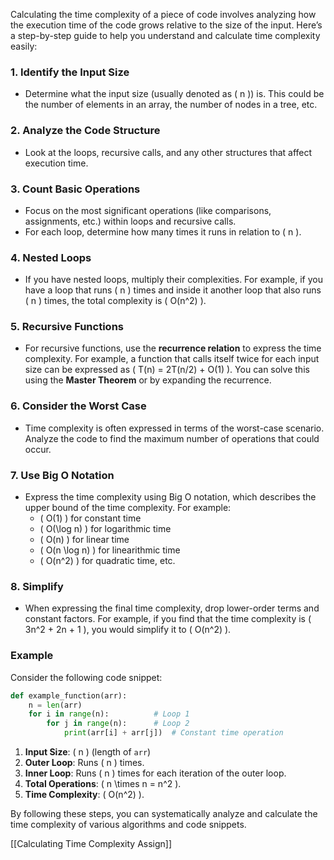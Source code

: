 Calculating the time complexity of a piece of code involves analyzing how the execution time of the code grows relative to the size of the input. Here’s a step-by-step guide to help you understand and calculate time complexity easily:

### 1. Identify the Input Size
   - Determine what the input size (usually denoted as \( n \)) is. This could be the number of elements in an array, the number of nodes in a tree, etc.

### 2. Analyze the Code Structure
   - Look at the loops, recursive calls, and any other structures that affect execution time.

### 3. Count Basic Operations
   - Focus on the most significant operations (like comparisons, assignments, etc.) within loops and recursive calls.
   - For each loop, determine how many times it runs in relation to \( n \).

### 4. Nested Loops
   - If you have nested loops, multiply their complexities. For example, if you have a loop that runs \( n \) times and inside it another loop that also runs \( n \) times, the total complexity is \( O(n^2) \).

### 5. Recursive Functions
   - For recursive functions, use the **recurrence relation** to express the time complexity. For example, a function that calls itself twice for each input size can be expressed as \( T(n) = 2T(n/2) + O(1) \). You can solve this using the **Master Theorem** or by expanding the recurrence.

### 6. Consider the Worst Case
   - Time complexity is often expressed in terms of the worst-case scenario. Analyze the code to find the maximum number of operations that could occur.

### 7. Use Big O Notation
   - Express the time complexity using Big O notation, which describes the upper bound of the time complexity. For example:
     - \( O(1) \) for constant time
     - \( O(\log n) \) for logarithmic time
     - \( O(n) \) for linear time
     - \( O(n \log n) \) for linearithmic time
     - \( O(n^2) \) for quadratic time, etc.

### 8. Simplify
   - When expressing the final time complexity, drop lower-order terms and constant factors. For example, if you find that the time complexity is \( 3n^2 + 2n + 1 \), you would simplify it to \( O(n^2) \).

### Example
Consider the following code snippet:

```python
def example_function(arr):
    n = len(arr)
    for i in range(n):          # Loop 1
        for j in range(n):      # Loop 2
            print(arr[i] + arr[j])  # Constant time operation
```

1. **Input Size**: \( n \) (length of `arr`)
2. **Outer Loop**: Runs \( n \) times.
3. **Inner Loop**: Runs \( n \) times for each iteration of the outer loop.
4. **Total Operations**: \( n \times n = n^2 \).
5. **Time Complexity**: \( O(n^2) \).

By following these steps, you can systematically analyze and calculate the time complexity of various algorithms and code snippets.

[[Calculating Time Complexity Assign]]